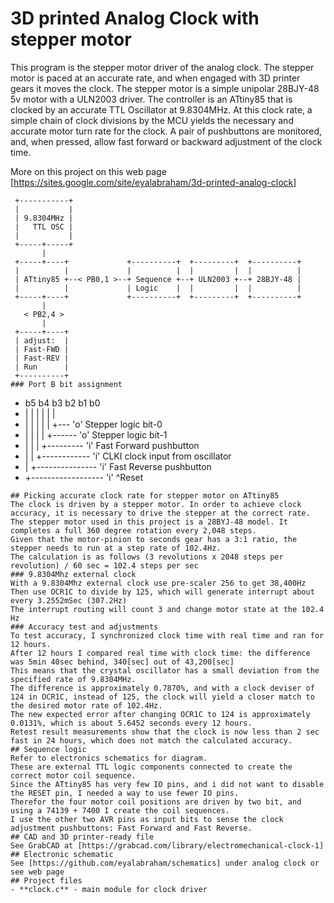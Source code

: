# 3D printed Analog Clock with stepper motor
This program is the stepper motor driver of the analog clock.
The stepper motor is paced at an accurate rate, and when engaged with 3D printer gears it moves the clock.
The stepper motor is a simple unipolar 28BJY-48 5v motor with a ULN2003 driver.
The controller is an ATtiny85 that is clocked by an accurate TTL Oscillator at 9.8304MHz.
At this clock rate, a simple chain of clock divisions by the MCU yields the necessary and accurate motor turn rate for the clock.
A pair of pushbuttons are monitored, and, when pressed, allow fast forward or backward adjustment of the clock time.

More on this project on this web page [https://sites.google.com/site/eyalabraham/3d-printed-analog-clock]

```
 +-----------+
 |           |
 | 9.8304MHz |
 |   TTL OSC |
 |           |
 +-----+-----+
       |
 +-----+----+             +----------+  +---------+  +----------+
 |          |             |          |  |         |  |          |
 | ATtiny85 +--< PB0,1 >--+ Sequence +--+ ULN2003 +--+ 28BJY-48 |
 |          |             | Logic    |  |         |  |          |
 +-----+----+             +----------+  +---------+  +----------+
       |
   < PB2,4 >
       |
 +-----+----+
 | adjust:  |
 | Fast-FWD |
 | Fast-REV |
 | Run      |
 +----------+
### Port B bit assignment
```
 *  b5 b4 b3 b2 b1 b0
 *  |  |  |  |  |  |
 *  |  |  |  |  |  +--- 'o' Stepper logic bit-0
 *  |  |  |  |  +------ 'o' Stepper logic bit-1
 *  |  |  |  +--------- 'i' Fast Forward pushbutton
 *  |  |  +------------ 'i' CLKI clock input from oscillator
 *  |  +--------------- 'i' Fast Reverse pushbutton
 *  +------------------ 'i' ^Reset
```
## Picking accurate clock rate for stepper motor on ATtiny85
The clock is driven by a stepper motor. In order to achieve clock accuracy, it is necessary to drive the stepper at the correct rate.
The stepper motor used in this project is a 28BYJ-48 model. It completes a full 360 degree rotation every 2,048 steps.
Given that the motor-pinion to seconds gear has a 3:1 ratio, the stepper needs to run at a step rate of 102.4Hz.
The calculation is as follows (3 revolutions x 2048 steps per revolution) / 60 sec = 102.4 steps per sec
### 9.8304Mhz external clock
With a 9.8304Mhz external clock use pre-scaler 256 to get 38,400Hz
Then use OCR1C to divide by 125, which will generate interrupt about every 3.2552mSec (307.2Hz)
The interrupt routing will count 3 and change motor state at the 102.4 Hz
### Accuracy test and adjustments
To test accuracy, I synchronized clock time with real time and ran for 12 hours.
After 12 hours I compared real time with clock time: the difference was 5min 40sec behind, 340[sec] out of 43,200[sec]
This means that the crystal oscillator has a small deviation from the specified rate of 9.8304MHz.
The difference is approximately 0.7870%, and with a clock deviser of 124 in OCR1C, instead of 125, the clock will yield a closer match to the desired motor rate of 102.4Hz.
The new expected error after changing OCR1C to 124 is approximately 0.0131%, which is about 5.6452 seconds every 12 hours.
Retest result measurements show that the clock is now less than 2 sec fast in 24 hours, which does not match the calculated accuracy.
## Sequence logic
Refer to electronics schematics for diagram.
These are external TTL logic components connected to create the correct motor coil sequence.
Since the ATtiny85 has very few IO pins, and i did not want to disable the RESET pin, I needed a way to use fewer IO pins.
Therefor the four motor coil positions are driven by two bit, and using a 74139 + 7400 I create the coil sequences.
I use the other two AVR pins as input bits to sense the clock adjustment pushbuttons: Fast Forward and Fast Reverse.
## CAD and 3D printer-ready file
See GrabCAD at [https://grabcad.com/library/electromechanical-clock-1]
## Electronic schematic
See [https://github.com/eyalabraham/schematics] under analog clock or see web page
## Project files
- **clock.c** - main module for clock driver

